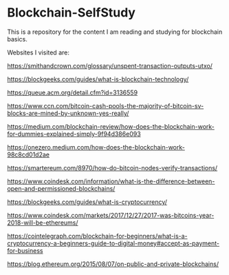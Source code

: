 # Blockchain-SelfStudy

This is a repository for the content I am reading and studying for blockchain basics. 

Websites I visited are:

https://smithandcrown.com/glossary/unspent-transaction-outputs-utxo/

https://blockgeeks.com/guides/what-is-blockchain-technology/

https://queue.acm.org/detail.cfm?id=3136559

https://www.ccn.com/bitcoin-cash-pools-the-majority-of-bitcoin-sv-blocks-are-mined-by-unknown-yes-really/

https://medium.com/blockchain-review/how-does-the-blockchain-work-for-dummies-explained-simply-9f94d386e093

https://onezero.medium.com/how-does-the-blockchain-work-98c8cd01d2ae

https://smartereum.com/8970/how-do-bitcoin-nodes-verify-transactions/

https://www.coindesk.com/information/what-is-the-difference-between-open-and-permissioned-blockchains/

https://blockgeeks.com/guides/what-is-cryptocurrency/

https://www.coindesk.com/markets/2017/12/27/2017-was-bitcoins-year-2018-will-be-ethereums/

https://cointelegraph.com/blockchain-for-beginners/what-is-a-cryptocurrency-a-beginners-guide-to-digital-money#accept-as-payment-for-business

https://blog.ethereum.org/2015/08/07/on-public-and-private-blockchains/


